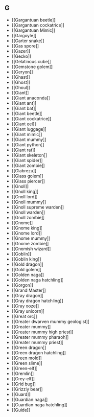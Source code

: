 ## G
- [[Gargantuan beetle]]
- [[Gargantuan cockatrice]]
- [[Gargantuan Mimic]]
- [[Gargoyle]]
- [[Garter snake]]
- [[Gas spore]]
- [[Gazer]]
- [[Gecko]]
- [[Gelatinous cube]]
- [[Gemstone golem]]
- [[Geryon]]
- [[Ghast]]
- [[Ghost]]
- [[Ghoul]]
- [[Giant]]
- [[Giant anaconda]]
- [[Giant ant]]
- [[Giant bat]]
- [[Giant beetle]]
- [[Giant cockatrice]]
- [[Giant eel]]
- [[Giant luggage]]
- [[Giant mimic]]
- [[Giant mummy]]
- [[Giant python]]
- [[Giant rat]]
- [[Giant skeleton]]
- [[Giant spider]]
- [[Giant zombie]]
- [[Glabrezu]]
- [[Glass golem]]
- [[Glass piercer]]
- [[Gnoll]]
- [[Gnoll king]]
- [[Gnoll lord]]
- [[Gnoll mummy]]
- [[Gnoll supreme warden]]
- [[Gnoll warden]]
- [[Gnoll zombie]]
- [[Gnome]]
- [[Gnome king]]
- [[Gnome lord]]
- [[Gnome mummy]]
- [[Gnome zombie]]
- [[Gnomish wizard]]
- [[Goblin]]
- [[Goblin king]]
- [[Gold dragon]]
- [[Gold golem]]
- [[Golden naga]]
- [[Golden naga hatchling]]
- [[Gorgon]]
- [[Grand Master]]
- [[Gray dragon]]
- [[Gray dragon hatchling]]
- [[Gray ooze]]
- [[Gray unicorn]]
- [[Great orc]]
- [[Greater dwarven mummy geologist]]
- [[Greater mummy]]
- [[Greater mummy high priest]]
- [[Greater mummy pharaoh]]
- [[Greater mummy priest]]
- [[Green dragon]]
- [[Green dragon hatchling]]
- [[Green mold]]
- [[Green slime]]
- [[Green-elf]]
- [[Gremlin]]
- [[Grey-elf]]
- [[Grid bug]]
- [[Grizzly bear]]
- [[Guard]]
- [[Guardian naga]]
- [[Guardian naga hatchling]]
- [[Guide]]
